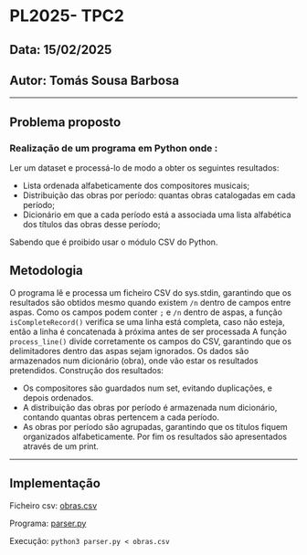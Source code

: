 # **PL2025- TPC2**

## **Data:** 15/02/2025 

## **Autor:** Tomás Sousa Barbosa

---
## **Problema proposto**

### Realização de um programa em Python onde :

Ler um dataset e processá-lo de modo a obter os seguintes resultados: 
- Lista ordenada alfabeticamente dos compositores musicais;
- Distribuição das obras por período: quantas obras catalogadas em cada período;
- Dicionário em que a cada período está a associada uma lista alfabética dos títulos das obras desse período;

Sabendo que é proibido usar o módulo CSV do Python.

## Metodologia

O programa lê e processa um ficheiro CSV do sys.stdin, garantindo que os resultados são obtidos mesmo quando existem `/n` dentro de campos entre aspas.
Como os campos podem conter `;` e `/n` dentro de aspas, a função `isCompleteRecord()` verifica se uma linha está completa, caso não esteja, então a linha é concatenada à próxima antes de ser processada
A função `process_line()` divide corretamente os campos do CSV, garantindo que os delimitadores dentro das aspas sejam ignorados.
Os dados são armazenados num dicionário (obra), onde vão estar os resultados pretendidos.
Construção dos resultados: 
- Os compositores são guardados num set, evitando duplicações, e depois ordenados.
- A distribuição das obras por período é armazenada num dicionário, contando quantas obras pertencem a cada período.
- As obras por período são agrupadas, garantindo que os títulos fiquem organizados alfabeticamente.
Por fim os resultados são apresentados através de um print.
---
## **Implementação**

Ficheiro csv: [obras.csv]()

Programa: [parser.py]()

Execução: `python3 parser.py < obras.csv`


